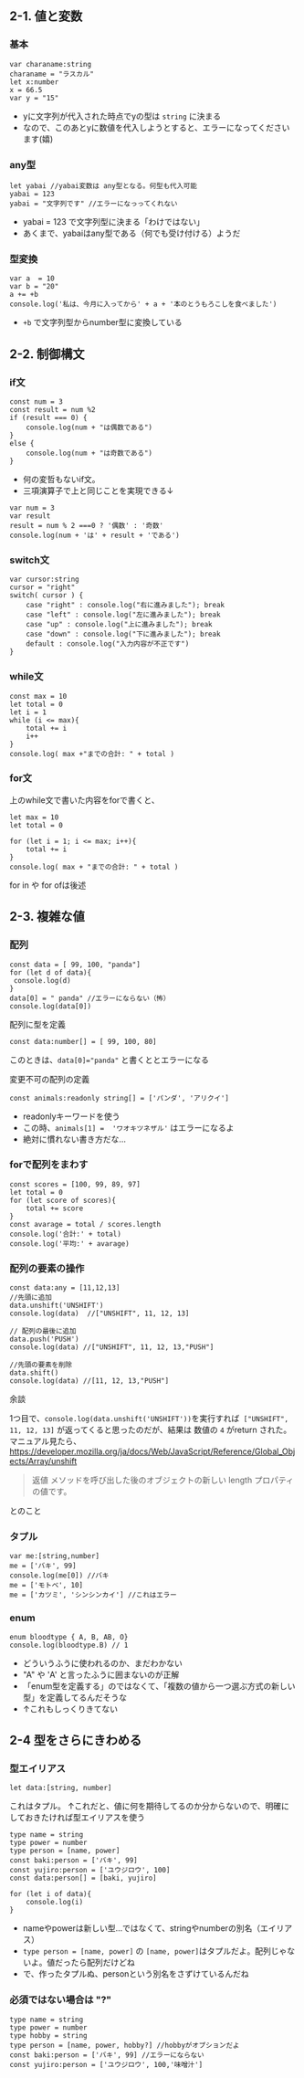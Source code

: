 
## 2-1. 値と変数
### 基本 
```
var charaname:string
charaname = "ラスカル"
let x:number
x = 66.5
var y = "15" 
```
* yに文字列が代入された時点でyの型は `string` に決まる
* なので、このあとyに数値を代入しようとすると、エラーになってくださいます(嬉)

### any型
```
let yabai //yabai変数は any型となる。何型も代入可能
yabai = 123
yabai = "文字列です" //エラーになっってくれない
```
* yabai = 123 で文字列型に決まる「わけではない」
* あくまで、yabaiはany型である（何でも受け付ける）ようだ

### 型変換
```
var a  = 10
var b = "20"
a += +b
console.log('私は、今月に入ってから' + a + '本のとうもろこしを食べました')
```
* `+b` で文字列型からnumber型に変換している

## 2-2. 制御構文

### if文
```
const num = 3
const result = num %2
if (result === 0) {
    console.log(num + "は偶数である")
}
else {
    console.log(num + "は奇数である")
}
```
* 何の変哲もないif文。
* 三項演算子で上と同じことを実現できる↓
```
var num = 3
var result
result = num % 2 ===0 ? '偶数' : '奇数'
console.log(num + 'は' + result + 'である')
```

### switch文
```
var cursor:string
cursor = "right"
switch( cursor ) {
    case "right" : console.log("右に進みました"); break
    case "left" : console.log("左に進みました"); break
    case "up" : console.log("上に進みました"); break
    case "down" : console.log("下に進みました"); break
    default : console.log("入力内容が不正です")
}
```

### while文
```
const max = 10
let total = 0
let i = 1
while (i <= max){
    total += i
    i++
}
console.log( max +"までの合計: " + total )
```

### for文
上のwhile文で書いた内容をforで書くと、
```
let max = 10
let total = 0

for (let i = 1; i <= max; i++){
    total += i
}
console.log( max + "までの合計: " + total )
```
for in や for ofは後述

## 2-3. 複雑な値

### 配列
```
const data = [ 99, 100, "panda"]
for (let d of data){
 console.log(d)  
}
data[0] = " panda" //エラーにならない（怖）
console.log(data[0])
```

配列に型を定義
```
const data:number[] = [ 99, 100, 80] 
```
このときは、`data[0]="panda"` と書くととエラーになる


変更不可の配列の定義
```
const animals:readonly string[] = ['パンダ', 'アリクイ']
```
* readonlyキーワードを使う
* この時、`animals[1] =  'ワオキツネザル'` はエラーになるよ
* 絶対に慣れない書き方だな...

### forで配列をまわす
```
const scores = [100, 99, 89, 97]
let total = 0
for (let score of scores){
    total += score
}
const avarage = total / scores.length
console.log('合計:' + total)
console.log('平均:' + avarage)
```

### 配列の要素の操作
```
const data:any = [11,12,13]
//先頭に追加
data.unshift('UNSHIFT')
console.log(data)  //["UNSHIFT", 11, 12, 13] 

// 配列の最後に追加
data.push('PUSH')
console.log(data) //["UNSHIFT", 11, 12, 13,"PUSH"] 

//先頭の要素を削除
data.shift()
console.log(data) //[11, 12, 13,"PUSH"] 
```

余談

1つ目で、`console.log(data.unshift('UNSHIFT'))`を実行すれば` ["UNSHIFT", 11, 12, 13]` が返ってくると思ったのだが、結果は 数値の `4` がreturn された。マニュアル見たら、
https://developer.mozilla.org/ja/docs/Web/JavaScript/Reference/Global_Objects/Array/unshift
> 返値
> メソッドを呼び出した後のオブジェクトの新しい length プロパティの値です。

とのこと

### タプル
```
var me:[string,number]
me = ['バキ', 99]
console.log(me[0]) //バキ
me = ['モトベ', 10] 
me = ['カツミ', 'シンシンカイ'] //これはエラー
```

### enum
```
enum bloodtype { A, B, AB, O}
console.log(bloodtype.B) // 1
```
* どういうふうに使われるのか、まだわかない
* "A" や 'A' と言ったふうに囲まないのが正解
*  「enum型を定義する」のではなくて、「複数の値から一つ選ぶ方式の新しい型」を定義してるんだそうな
* ↑これもしっくりきてない

## 2-4 型をさらにきわめる

### 型エイリアス

```
let data:[string, number]
```
これはタプル。 ↑これだと、値に何を期待してるのか分からないので、明確にしておきたければ型エイリアスを使う
```
type name = string
type power = number
type person = [name, power]
const baki:person = ['バキ', 99]
const yujiro:person = ['ユウジロウ', 100]
const data:person[] = [baki, yujiro]

for (let i of data){
    console.log(i)
}
```
* nameやpowerは新しい型...ではなくて、stringやnumberの別名（エイリアス）
* `type person = [name, power]`  の `[name, power]`はタプルだよ。配列じゃないよ。値だったら配列だけどね
* で、作ったタプルぬ、personという別名をさずけているんだね


### 必須ではない場合は "?"
```
type name = string
type power = number
type hobby = string
type person = [name, power, hobby?] //hobbyがオプションだよ
const baki:person = ['バキ', 99] //エラーにならない
const yujiro:person = ['ユウジロウ', 100,'味噌汁']
```



